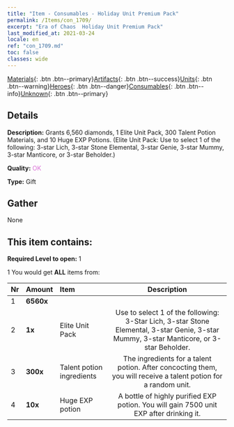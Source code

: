 ```yaml
---
title: "Item - Consumables - Holiday Unit Premium Pack"
permalink: /Items/con_1709/
excerpt: "Era of Chaos  Holiday Unit Premium Pack"
last_modified_at: 2021-03-24
locale: en
ref: "con_1709.md"
toc: false
classes: wide
---
```

 [Materials](/Items/){: .btn .btn--primary}[Artifacts](/Items/Artifacts/){: .btn .btn--success}[Units](/Items/Units/){: .btn .btn--warning}[Heroes](/Items/Heroes/){: .btn .btn--danger}[Consumables](/Items/Consumables/){: .btn .btn--info}[Unknown](/Items/Unknown/){: .btn .btn--primary}

## Details
 **Description:** Grants 6,560 diamonds, 1 Elite Unit Pack, 300 Talent Potion Materials, and 10 Huge EXP Potions. (Elite Unit Pack: Use to select 1 of the following: 3-star Lich, 3-star Stone Elemental, 3-star Genie, 3-star Mummy, 3-star Manticore, or 3-star Beholder.)

 **Quality:** <span style="color: #DA70D6">OK</span>

 **Type:** Gift

## Gather

  None

## This item contains:

 **Required Level to open:** 1

 1 You would get **ALL** items  from:

  | Nr | Amount |     Item    | Description |
  |:---|:-------|:------------|:-----------:|
  | 1 |  **6560x** | <i class="fas fa-gem"/> |  | 
  | 2 |  **1x** | Elite Unit Pack | Use to select 1 of the following: 3-Star Lich, 3-star Stone Elemental, 3-star Genie, 3-star Mummy, 3-star Manticore, or 3-star Beholder.  | 
  | 3 |  **300x** | Talent potion ingredients | The ingredients for a talent potion. After concocting them, you will receive a talent potion for a random unit.   | 
  | 4 |  **10x** | Huge EXP potion | A bottle of highly purified EXP potion. You will gain 7500 unit EXP after drinking it.  | 
